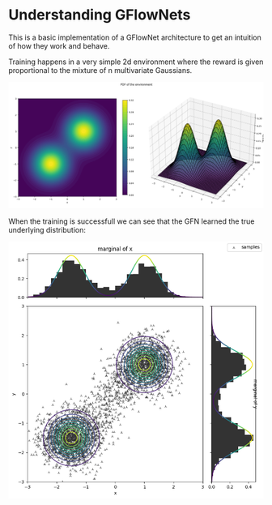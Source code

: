 # Understanding GFlowNets

This is a basic implementation of a GFlowNet architecture to get an intuition of how they work and behave.

Training happens in a very simple 2d environment where the reward is given proportional to the mixture of n multivariate Gaussians.

![](https://github.com/florianholeczek/ugfn/blob/master/front/public/images/env1.png)

When the training is successfull we can see that the GFN learned the true underlying distribution:

![](https://github.com/florianholeczek/ugfn/blob/master/front/public/images/run3.png)